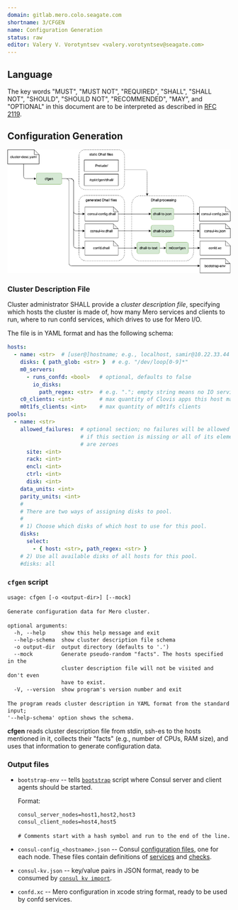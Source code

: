 ```yaml
---
domain: gitlab.mero.colo.seagate.com
shortname: 3/CFGEN
name: Configuration Generation
status: raw
editor: Valery V. Vorotyntsev <valery.vorotyntsev@seagate.com>
---
```


## Language

The key words "MUST", "MUST NOT", "REQUIRED", "SHALL", "SHALL NOT",
"SHOULD", "SHOULD NOT", "RECOMMENDED", "MAY", and "OPTIONAL" in this
document are to be interpreted as described in
[RFC 2119](https://tools.ietf.org/html/rfc2119).

## Configuration Generation

![cfgen](cfgen.png)

### Cluster Description File

Cluster administrator SHALL provide a _cluster description file_,
specifying which hosts the cluster is made of, how many Mero services
and clients to run, where to run confd services, which drives to use
for Mero I/O.

The file is in YAML format and has the following schema:
```yaml
hosts:
  - name: <str>  # [user@]hostname; e.g., localhost, samir@10.22.33.44
    disks: { path_glob: <str> }  # e.g. "/dev/loop[0-9]*"
    m0_servers:
      - runs_confd: <bool>   # optional, defaults to false
        io_disks:
          path_regex: <str>  # e.g. "."; empty string means no IO service
    c0_clients: <int>        # max quantity of Clovis apps this host may have
    m0t1fs_clients: <int>    # max quantity of m0t1fs clients
pools:
  - name: <str>
    allowed_failures:  # optional section; no failures will be allowed
                       # if this section is missing or all of its elements
                       # are zeroes
      site: <int>
      rack: <int>
      encl: <int>
      ctrl: <int>
      disk: <int>
    data_units: <int>
    parity_units: <int>
    #
    # There are two ways of assigning disks to pool.
    #
    # 1) Choose which disks of which host to use for this pool.
    disks:
      select:
        - { host: <str>, path_regex: <str> }
    # 2) Use all available disks of all hosts for this pool.
    #disks: all
```

### `cfgen` script

```
usage: cfgen [-o <output-dir>] [--mock]

Generate configuration data for Mero cluster.

optional arguments:
  -h, --help     show this help message and exit
  --help-schema  show cluster description file schema
  -o output-dir  output directory (defaults to '.')
  --mock         Generate pseudo-random "facts". The hosts specified in the
                 cluster description file will not be visited and don't even
                 have to exist.
  -V, --version  show program's version number and exit

The program reads cluster description in YAML format from the standard input;
'--help-schema' option shows the schema.
```

**cfgen** reads cluster description file from stdin, ssh-es to the
hosts mentioned in it, collects their "facts" (e.g., number of CPUs,
RAM size), and uses that information to generate configuration data.

### Output files

  * `bootstrap-env` -- tells [`bootstrap`](rfc/6/README.md) script
    where Consul server and client agents should be started.

    Format:
    ```
    consul_server_nodes=host1,host2,host3
    consul_client_nodes=host4,host5

    # Comments start with a hash symbol and run to the end of the line.
    ```

  * `consul-config_<hostname>.json` -- Consul
    [configuration files](https://www.consul.io/docs/agent/options.html#configuration-files),
    one for each node.  These files contain definitions of
    [services](https://www.consul.io/docs/agent/services.html) and
    [checks](https://www.consul.io/docs/agent/checks.html).

  * `consul-kv.json` -- key/value pairs in JSON format, ready to be
    consumed by
    [`consul kv import`](https://www.consul.io/docs/commands/kv/import.html).

  * `confd.xc` -- Mero configuration in xcode string format, ready to
    be used by confd services.
